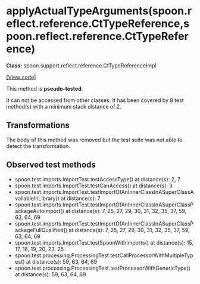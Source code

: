 # applyActualTypeArguments(spoon.reflect.reference.CtTypeReference,spoon.reflect.reference.CtTypeReference)

**Class:** spoon.support.reflect.reference.CtTypeReferenceImpl

[[View code]](https://github.com/INRIA/spoon/blob/fd878bc71b73fc1da82356eaa6578f760c70f0de/src/main/java//spoon/support/reflect/reference/CtTypeReferenceImpl.java#L720)

This method is **pseudo-tested**.


It can not be accessed from other classes. 
It has been covered by 8 test method(s) with a minimum stack distance of 2.

## Transformations

The body of this method was removed but the test suite was not able to detect the transformation.



## Observed test methods

* spoon.test.imports.ImportTest.testAccessType() at distance(s): 2, 7
* spoon.test.imports.ImportTest.testCanAccess() at distance(s): 3
* spoon.test.imports.ImportTest.testImportOfAnInnerClassInASuperClassAvailableInLibrary() at distance(s): 7
* spoon.test.imports.ImportTest.testImportOfAnInnerClassInASuperClassPackageAutoImport() at distance(s): 7, 25, 27, 29, 30, 31, 32, 35, 37, 59, 63, 64, 69
* spoon.test.imports.ImportTest.testImportOfAnInnerClassInASuperClassPackageFullQualified() at distance(s): 7, 25, 27, 29, 30, 31, 32, 35, 37, 59, 63, 64, 69
* spoon.test.imports.ImportTest.testSpoonWithImports() at distance(s): 15, 17, 18, 19, 20, 23, 25
* spoon.test.processing.ProcessingTest.testCallProcessorWithMultipleTypes() at distance(s): 59, 63, 64, 69
* spoon.test.processing.ProcessingTest.testProcessorWithGenericType() at distance(s): 59, 63, 64, 69

